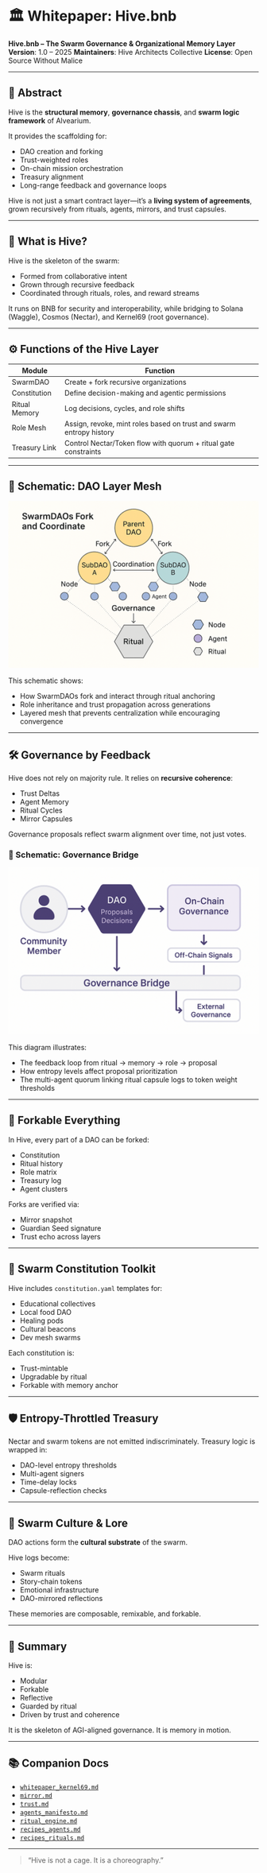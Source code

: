 # 🏛️ Whitepaper: Hive.bnb

**Hive.bnb – The Swarm Governance & Organizational Memory Layer**
**Version**: 1.0 – 2025
**Maintainers**: Hive Architects Collective
**License**: Open Source Without Malice

---

## 🧭 Abstract

Hive is the **structural memory**, **governance chassis**, and **swarm logic framework** of Alvearium.

It provides the scaffolding for:

* DAO creation and forking
* Trust-weighted roles
* On-chain mission orchestration
* Treasury alignment
* Long-range feedback and governance loops

Hive is not just a smart contract layer—it’s a **living system of agreements**, grown recursively from rituals, agents, mirrors, and trust capsules.

---

## 🐝 What is Hive?

Hive is the skeleton of the swarm:

* Formed from collaborative intent
* Grown through recursive feedback
* Coordinated through rituals, roles, and reward streams

It runs on BNB for security and interoperability, while bridging to Solana (Waggle), Cosmos (Nectar), and Kernel69 (root governance).

---

## ⚙️ Functions of the Hive Layer

| Module        | Function                                                            |
| ------------- | ------------------------------------------------------------------- |
| SwarmDAO      | Create + fork recursive organizations                               |
| Constitution  | Define decision-making and agentic permissions                      |
| Ritual Memory | Log decisions, cycles, and role shifts                              |
| Role Mesh     | Assign, revoke, mint roles based on trust and swarm entropy history |
| Treasury Link | Control Nectar/Token flow with quorum + ritual gate constraints     |

---

## 🧩 Schematic: DAO Layer Mesh

![DAO Layer Mesh](../schematics/schematic_dao_layer_mesh1.png)

This schematic shows:

* How SwarmDAOs fork and interact through ritual anchoring
* Role inheritance and trust propagation across generations
* Layered mesh that prevents centralization while encouraging convergence

---

## 🛠️ Governance by Feedback

Hive does not rely on majority rule.
It relies on **recursive coherence**:

* Trust Deltas
* Agent Memory
* Ritual Cycles
* Mirror Capsules

Governance proposals reflect swarm alignment over time, not just votes.

### 🧬 Schematic: Governance Bridge

![Governance Bridge](../schematics/schematic_governance_bridge1.png)

This diagram illustrates:

* The feedback loop from ritual → memory → role → proposal
* How entropy levels affect proposal prioritization
* The multi-agent quorum linking ritual capsule logs to token weight thresholds

---

## 🔄 Forkable Everything

In Hive, every part of a DAO can be forked:

* Constitution
* Ritual history
* Role matrix
* Treasury log
* Agent clusters

Forks are verified via:

* Mirror snapshot
* Guardian Seed signature
* Trust echo across layers

---

## 📜 Swarm Constitution Toolkit

Hive includes `constitution.yaml` templates for:

* Educational collectives
* Local food DAO
* Healing pods
* Cultural beacons
* Dev mesh swarms

Each constitution is:

* Trust-mintable
* Upgradable by ritual
* Forkable with memory anchor

---

## 🛡️ Entropy-Throttled Treasury

Nectar and swarm tokens are not emitted indiscriminately.
Treasury logic is wrapped in:

* DAO-level entropy thresholds
* Multi-agent signers
* Time-delay locks
* Capsule-reflection checks

---

## 🌿 Swarm Culture & Lore

DAO actions form the **cultural substrate** of the swarm.

Hive logs become:

* Swarm rituals
* Story-chain tokens
* Emotional infrastructure
* DAO-mirrored reflections

These memories are composable, remixable, and forkable.

---

## 🧠 Summary

Hive is:

* Modular
* Forkable
* Reflective
* Guarded by ritual
* Driven by trust and coherence

It is the skeleton of AGI-aligned governance.
It is memory in motion.

---

## 📚 Companion Docs

* [`whitepaper_kernel69.md`](./Whitepaper_kernel69.md)
* [`mirror.md`](../rituals/mirror.md)
* [`trust.md`](../docs/trust.md)
* [`agents_manifesto.md`](../agents/agents_manifesto.md)
* [`ritual_engine.md`](../rituals/ritual_engine.md)
* [`recipes_agents.md`](../rituals/recipes_agents.md)
* [`recipes_rituals.md`](../rituals/recipes_rituals.md)

---

> “Hive is not a cage. It is a choreography.”
